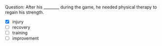 Question: After his ________ during the game, he needed physical therapy to regain his strength.  
- [x] injury  
- [ ] recovery  
- [ ] training  
- [ ] improvement  